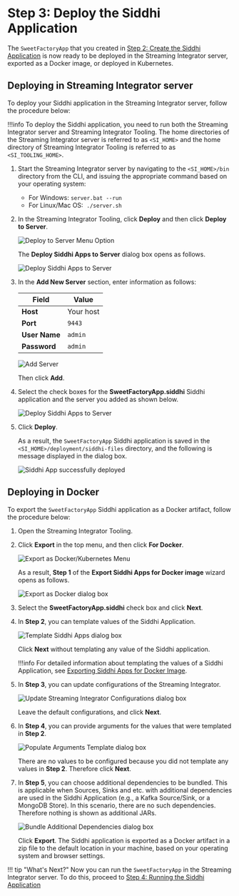 # Step 3: Deploy the Siddhi Application

The `SweetFactoryApp` that you created in [Step 2: Create the Siddhi Application]({{base_path}}/streaming/getting-started/create-the-siddhi-application) is now ready to be deployed in the Streaming Integrator server, exported as a Docker image, or deployed in Kubernetes.

## Deploying in Streaming Integrator server

To deploy your Siddhi application in the Streaming Integrator server, follow the procedure below:

!!!info
    To deploy the Siddhi application, you need to run both the Streaming Integrator server and Streaming Integrator Tooling. The home directories of the Streaming Integrator server is referred to as `<SI_HOME>` and the home directory of Streaming Integrator Tooling is referred to as `<SI_TOOLING_HOME>`.

1. Start the Streaming Integrator server by navigating to the `<SI_HOME>/bin` directory from the CLI, and issuing the appropriate command based on your operating system:</br>
   - For Windows: `server.bat --run`</br>
   - For Linux/Mac OS:  `./server.sh`

2. In the Streaming Integrator Tooling, click **Deploy** and then click **Deploy to Server**.

    ![Deploy to Server Menu Option]({{base_path}}/assets/img/streaming/quick-start-guide-101/deploy-to-server-menu.png)

    The **Deploy Siddhi Apps to Server** dialog box opens as follows.

    ![Deploy Siddhi Apps to Server]({{base_path}}/assets/img/streaming/quick-start-guide-101/deploy-to-server-dialog-box.png)

3. In the **Add New Server** section, enter information as follows:

    | Field           | Value                            |
    |-----------------|----------------------------------|
    | **Host**        | Your host                        |
    | **Port**        | `9443`                           |
    | **User Name**   | `admin`                          |
    | **Password**    | `admin`                          |

    ![Add Server]({{base_path}}/assets/img/streaming/quick-start-guide-101/add-server.png)

    Then click **Add**.

4. Select the check boxes for the **SweetFactoryApp.siddhi** Siddhi application and the server you added as shown below.

    ![Deploy Siddhi Apps to Server]({{base_path}}/assets/img/streaming/quick-start-guide-101/select-siddhi-app-and-server.png)

5. Click **Deploy**.

    As a result, the `SweetFactoryApp` Siddhi application is saved in the `<SI_HOME>/deployment/siddhi-files` directory, and the following is message displayed in the dialog box.

    ![Siddhi App successfully deployed]({{base_path}}/assets/img/streaming/quick-start-guide-101/siddhi-app-successfully-deployed.png)


## Deploying in Docker

To export the `SweetFactoryApp` Siddhi application as a Docker artifact, follow the procedure below:

1. Open the Streaming Integrator Tooling.

2. Click **Export** in the top menu, and then click **For Docker**.

    ![Export as Docker/Kubernetes Menu]({{base_path}}/assets/img/streaming/exporting-siddhi-applications/export-docker-k8s-menu.png)

    As a result, **Step 1** of the **Export Siddhi Apps for Docker image** wizard opens as follows.
    
    ![Export as Docker dialog box]({{base_path}}/assets/img/streaming/quick-start-guide-101/export-as-docker-dialog-box.png)
    
3. Select the **SweetFactoryApp.siddhi** check box and click **Next**.
    
4. In **Step 2**, you can template values of the Siddhi Application.
    
    ![Template Siddhi Apps dialog box]({{base_path}}/assets/img/streaming/quick-start-guide-101/template-siddhi-apps-dialog-box.png)
    
    Click **Next** without templating any value of the Siddhi application.

    !!!info
        For detailed information about templating the values of a Siddhi Application, see [Exporting Siddhi Apps for Docker Image]({{base_path}}/develop/streaming-apps/exporting-siddhi-applications#exporting-siddhi-apps-for-docker-image).
    
5. In **Step 3**, you can update configurations of the Streaming Integrator.
    
    ![Update Streaming Integrator Configurations dialog box]({{base_path}}/assets/img/streaming/quick-start-guide-101/update-streaming-integrator-configurations-dialog-box.png)
    
    Leave the default configurations, and click **Next**.
    
6. In **Step 4**, you can provide arguments for the values that were templated in **Step 2**.
    
    ![Populate Arguments Template dialog box]({{base_path}}/assets/img/streaming/quick-start-guide-101/populate-arguments-template-dialog-box.png)
    
    There are no values to be configured because you did not template any values in **Step 2**. Therefore click **Next**.
    
7. In **Step 5**, you can choose additional dependencies to be bundled. This is applicable when Sources, Sinks and etc. with additional dependencies are used in the Siddhi Application (e.g., a Kafka Source/Sink, or a MongoDB Store).
    In this scenario, there are no such dependencies. Therefore nothing is shown as additional JARs.
    
    ![Bundle Additional Dependencies dialog box]({{base_path}}/assets/img/streaming/quick-start-guide-101/bundle-additional-dependencies-dialog-box.png)
    
    Click **Export**. The Siddhi application is exported as a Docker artifact in a zip file to the default location in your machine, based on your operating system and browser settings.
    
!!! tip "What's Next?"
    Now you can run the `SweetFactoryApp` in the Streaming Integrator server. To do this, proceed to [Step 4: Running the Siddhi Application]({{base_path}}/streaming/getting-started/test-siddhi-application)